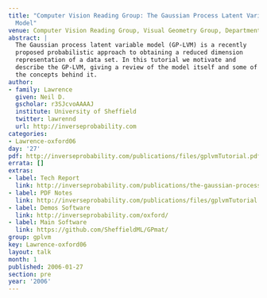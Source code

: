 ```yaml
---
title: "Computer Vision Reading Group: The Gaussian Process Latent Variable
  Model"
venue: Computer Vision Reading Group, Visual Geometry Group, Department of Engineering Science, University of Oxford, U.K.
abstract: |
  The Gaussian process latent variable model (GP-LVM) is a recently
  proposed probabilistic approach to obtaining a reduced dimension
  representation of a data set. In this tutorial we motivate and
  describe the GP-LVM, giving a review of the model itself and some of
  the concepts behind it.
author:
- family: Lawrence
  given: Neil D.
  gscholar: r3SJcvoAAAAJ
  institute: University of Sheffield
  twitter: lawrennd
  url: http://inverseprobability.com
categories:
- Lawrence-oxford06
day: '27'
pdf: http://inverseprobability.com/publications/files/gplvmTutorial.pdf
errata: []
extras:
- label: Tech Report
  link: http://inverseprobability.com/publications/the-gaussian-process-latent-variable-model.html
- label: PDF Notes
  link: http://inverseprobability.com/publications/files/gplvmTutorial.pdf
- label: Demos Software
  link: http://inverseprobability.com/oxford/
- label: Main Software
  link: https://github.com/SheffieldML/GPmat/
group: gplvm
key: Lawrence-oxford06
layout: talk
month: 1
published: 2006-01-27
section: pre
year: '2006'
---
```

